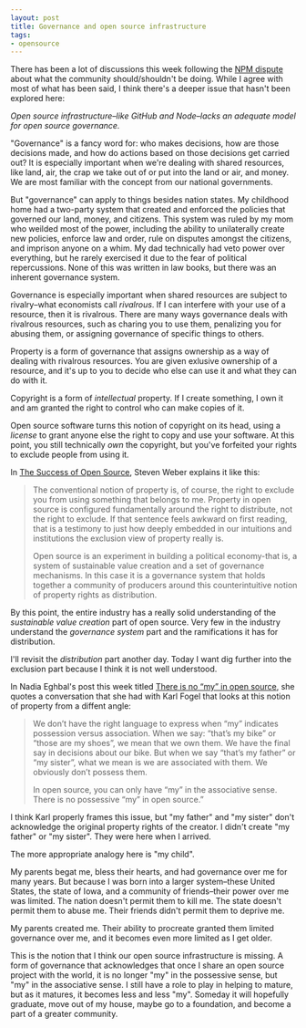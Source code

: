 ```yaml
---
layout: post
title: Governance and open source infrastructure
tags:
- opensource
---
```


There has been a lot of discussions this week following the [NPM dispute](http://blog.npmjs.org/post/141577284765/kik-left-pad-and-npm) about what the community should/shouldn't be doing. While I agree with most of what has been said, I think there's a deeper issue that hasn't been explored here:

_Open source infrastructure–like GitHub and Node–lacks an adequate model for open source governance._

"Governance" is a fancy word for: who makes decisions, how are those decisions made, and how do actions based on those decisions get carried out? It is especially important when we're dealing with shared resources, like land, air, the crap we take out of or put into the land or air, and money. We are most familiar with the concept from our national governments.

But "governance" can apply to things besides nation states. My childhood home had a two-party system that created and enforced the policies that governed our land, money, and citizens. This system was ruled by my mom who weilded most of the power, including the ability to unilaterally create new policies, enforce law and order, rule on disputes amongst the citizens, and imprison anyone on a whim. My dad technically had veto power over everything, but he rarely exercised it due to the fear of political repercussions. None of this was written in law books, but there was an inherent governance system.

Governance is especially important when shared resources are subject to rivalry–what economists call _rivalrous_. If I can interfere with your use of a resource, then it is rivalrous. There are many ways governance deals with rivalrous resources, such as charing you to use them, penalizing you for abusing them, or assigning governance of specific things to others.

Property is a form of governance that assigns ownership as a way of dealing with rivalrous resources. You are given exlusive ownership of a resource, and it's up to you to decide who else can use it and what they can do with it.

Copyright is a form of _intellectual_ property. If I create something, I own it and am granted the right to control who can make copies of it.

Open source software turns this notion of copyright on its head, using a _license_ to grant anyone else the right to copy and use your software.  At this point, you still technically _own_ the copyright, but you've forfeited your rights to exclude people from using it. 

In [The Success of Open Source](http://amzn.to/1q5DS8G), Steven Weber explains it like this:

> The conventional notion of property is, of course, the right to exclude you from using something that belongs to me. Property in open source is configured fundamentally around the right to distribute, not the right to exclude. If that sentence feels awkward on first reading, that is a testimony to just how deeply embedded in our intuitions and institutions the exclusion view of property really is.
>
> Open source is an experiment in building a political economy-that is, a system of sustainable value creation and a set of governance mechanisms. In this case it is a governance system that holds together a community of producers around this counterintuitive notion of property rights as distribution.

By this point, the entire industry has a really solid understanding of the _sustainable value creation_ part of open source. Very few in the industry understand the _governance system_ part and the ramifications it has for distribution.

I'll revisit the _distribution_ part another day. Today I want dig further into the exclusion part because I think it is not well understood.

In Nadia Eghbal's post this week titled [There is no “my” in open source](https://medium.com/@nayafia/there-is-no-my-in-open-source-c3e5555390fa), she quotes a conversation that she had with Karl Fogel that looks at this notion of property from a diffent angle:

> We don’t have the right language to express when “my” indicates possession versus association. When we say: “that’s my bike” or “those are my shoes”, we mean that we own them. We have the final say in decisions about our bike. But when we say “that’s my father” or “my sister”, what we mean is we are associated with them. We obviously don’t possess them.
>
> In open source, you can only have “my” in the associative sense. There is no possessive “my” in open source.”

I think Karl properly frames this issue, but "my father" and "my sister" don't acknowledge the original property rights of the creator. I didn't create "my father" or "my sister". They were here when I arrived.

The more appropriate analogy here is "my child".

My parents begat me, bless their hearts, and had governance over me for many years. But because I was born into a larger system–these United States, the state of Iowa, and a community of friends–their power over me was limited. The nation doesn't permit them to kill me. The state doesn't permit them to abuse me. Their friends didn't permit them to deprive me. 

My parents created me. Their ability to procreate granted them limited governance over me, and it becomes even more limited as I get older.

This is the notion that I think our open source infrastructure is missing. A form of governance that acknowledges that once I share an open source project with the world, it is no longer "my" in the possessive sense, but "my" in the associative sense. I still have a role to play in helping to mature, but as it matures, it becomes less and less "my". Someday it will hopefully graduate, move out of my house, maybe go to a foundation, and become a part of a greater community.



